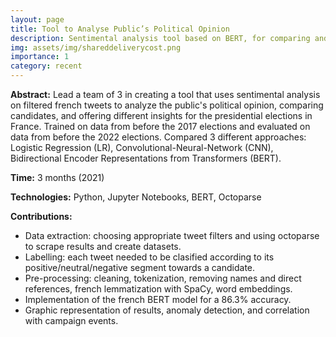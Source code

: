 ```yaml
---
layout: page
title: Tool to Analyse Public’s Political Opinion
description: Sentimental analysis tool based on BERT, for comparing and getting insights on the french presidential election candidates.
img: assets/img/shareddeliverycost.png
importance: 1
category: recent
---
```


<b>Abstract:</b> Lead a team of 3 in creating a tool that uses sentimental analysis on filtered french tweets to analyze the public's political opinion, comparing candidates, and offering different insights for the presidential elections in France. Trained on data from before the 2017 elections and evaluated on data from before the 2022 elections. Compared 3 different approaches: Logistic Regression (LR), Convolutional-Neural-Network (CNN), Bidirectional Encoder Representations from Transformers (BERT).

<b>Time:</b> 3 months (2021)

<b>Technologies:</b> Python, Jupyter Notebooks, BERT, Octoparse

<b>Contributions:</b><br>
<ul>
  <li>Data extraction: choosing appropriate tweet filters and using octoparse to scrape results and create datasets.</li>
  <li>Labelling: each tweet needed to be clasified according to its positive/neutral/negative segment towards a candidate.</li>
  <li>Pre-processing: cleaning, tokenization, removing names and direct references, french lemmatization with SpaCy, word embeddings.</li>
  <li>Implementation of the french BERT model for a 86.3% accuracy.</li>
  <li>Graphic representation of results, anomaly detection, and correlation with campaign events.</li>
</ul>
